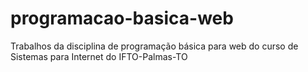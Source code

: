 # programacao-basica-web
 Trabalhos da disciplina de programação básica para web do curso de Sistemas para Internet do IFTO-Palmas-TO
